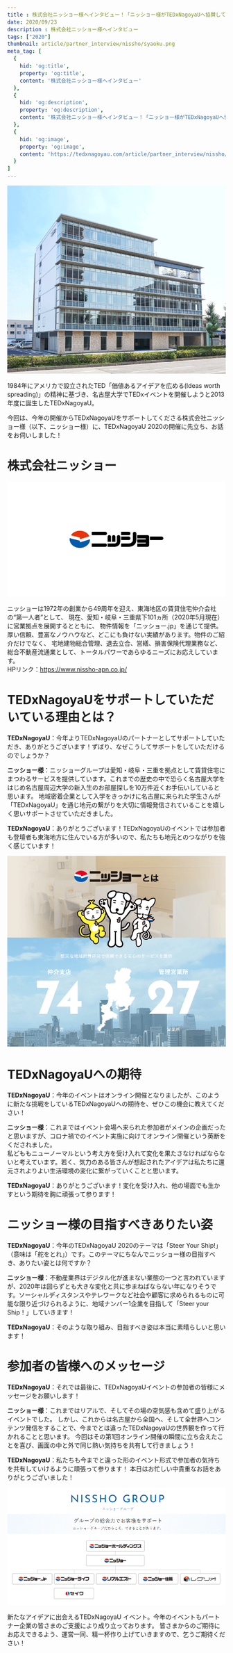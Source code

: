 ```yaml
---
title : 株式会社ニッショー様へインタビュー！「ニッショー様がTEDxNagoyaUへ協賛していただけるワケとは！？」
date: 2020/09/23
description : 株式会社ニッショー様へインタビュー
tags: ["2020"]
thumbnail: article/partner_interview/nissho/syaoku.png
meta_tag: [
  {
    hid: 'og:title',
    property: 'og:title',
    content: '株式会社ニッショー様へインタビュー'
  },
  {
    hid: 'og:description',
    property: 'og:description',
    content: '株式会社ニッショー様へインタビュー！「ニッショー様がTEDxNagoyaUへ協賛していただけるワケとは！？」'
  },
  {
    hid: 'og:image',
    property: 'og:image',
    content: 'https://tedxnagoyau.com/article/partner_interview/nissho/syaoku.png'
  }
]
---
```


![株式会社ニッショー様社屋](article/partner_interview/nissho/syaoku.png)

1984年にアメリカで設立されたTED「価値あるアイデアを広める(Ideas worth spreading)」の精神に基づき、名古屋大学でTEDxイベントを開催しようと2013年度に誕生したTEDxNagoyaU。

今回は、今年の開催からTEDxNagoyaUをサポートしてくださる株式会社ニッショー様（以下、ニッショー様）に、TEDxNagoyaU 2020の開催に先立ち、お話をお伺いしました！

# 株式会社ニッショー

![企業ロゴ](article/partner_interview/nissho/logo.jpg)

ニッショーは1972年の創業から49周年を迎え、東海地区の賃貸住宅仲介会社の“第一人者”として、 現在、愛知・岐阜・三重県下101ヵ所（2020年5月現在）に営業拠点を展開するとともに、 物件情報を「ニッショー.jp」を通じて提供。厚い信頼、豊富なノウハウなど、どこにも負けない実績があります。物件のご紹介だけでなく、 宅地建物総合管理、退去立合、営繕、損害保険代理業務など、総合不動産流通業として、トータルパワーであらゆるニーズにお応えしています。  
HPリンク：https://www.nissho-apn.co.jp/

# TEDxNagoyaUをサポートしていただいている理由とは？

__TEDxNagoyaU__：今年よりTEDxNagoyaUのパートナーとしてサポートしていただき、ありがとうございます！ずばり、なぜこうしてサポートをしていただけるのでしょうか？ 

__ニッショー様__：ニッショーグループは愛知・岐阜・三重を拠点として賃貸住宅にまつわるサービスを提供しています。これまでの歴史の中で恐らく名古屋大学をはじめ名古屋周辺大学の新入生のお部屋探しを10万件近くお手伝いしていると思います。
地域密着企業として入学をきっかけに名古屋に来られた学生さんが「TEDxNagoyaU」を通じ地元の繋がりを大切に情報発信されていることを嬉しく思いサポートさせていただきました。

__TEDxNagoyaU__：ありがとうございます！TEDxNagoyaUのイベントでは参加者も登壇者も東海地方に住んでいる方が多いので、私たちも地元とのつながりを強く感じています！

![ニッショー様と東海地方のつながり](article/partner_interview/nissho/about_nissho.png)

# TEDxNagoyaUへの期待

__TEDxNagoyaU__：今年のイベントはオンライン開催となりましたが、このように新たな挑戦をしているTEDxNagoyaUへの期待を、ぜひこの機会に教えてください！

__ニッショー様__：これまではイベント会場へ来られた参加者がメインの企画だったと思いますが、コロナ禍でのイベント実施に向けてオンライン開催という英断をくだされました。  
私どももニューノーマルという考え方を受け入れて変化を果たさなければならないと考えています。若く、気力のある皆さんが想起されたアイデアは私たちに還元されよりよい生活環境の変化に繋がっていくことと思います。

__TEDxNagoyaU__：ありがとうございます！変化を受け入れ、他の場面でも生かすという期待を胸に頑張って参ります！

# ニッショー様の目指すべきありたい姿

__TEDxNagoyaU__：今年のTEDxNagoyaU 2020のテーマは「Steer Your Ship!」（意味は「舵をとれ」）です。このテーマにちなんでニッショー様の目指すべき、ありたい姿とは何ですか？

__ニッショー様__：不動産業界はデジタル化が進まない業態の一つと言われていますが、2020年は図らずとも大きな変化と共に歩まねばならない年になりそうです。ソーシャルディスタンスやテレワークなど社会や顧客に求められるものに可能な限り近づけられるように、地域ナンバー1企業を目指して「Steer your Ship！」していきます！

__TEDxNagoyaU__：そのような取り組み、目指すべき姿は本当に素晴らしいと思います！

# 参加者の皆様へのメッセージ

__TEDxNagoyaU__：それでは最後に、TEDxNagoyaUイベントの参加者の皆様にメッセージをお願いします！

__ニッショー様__：これまではリアルで、そしてその場の空気感も含めて盛り上がるイベントでした。
しかし、これからは名古屋から全国へ、そして全世界へコンテンツ発信をすることで、今までとは違ったTEDxNagoyaUの世界観を作って行かれることと思います。
今回はその第1回オンライン開催の瞬間に立ち会えたことを喜び、画面の中と外で同じ熱い気持ちを共有して行きましょう！

__TEDxNagoyaU__：私たちも今までと違った形のイベント形式で参加者の気持ちを共有していけるように頑張って参ります！
本日はお忙しい中貴重なお話をありがとうございました！

![ニッショーグループ](article/partner_interview/nissho/group.png)

新たなアイデアに出会えるTEDxNagoyaU イベント。今年のイベントもパートナー企業の皆さまのご支援により成り立っております。
皆さまからのご期待にお応えできるよう、運営一同、精一杯作り上げていきますので、乞うご期待ください！
